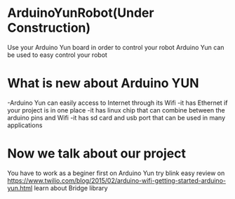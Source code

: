 # ArduinoYunRobot(Under Construction) 
Use your Arduino Yun board in order to control your robot 
Arduino Yun can be used to easy control your robot 
# What is new about Arduino YUN 
-Arduino Yun can easily access to Internet through its Wifi 
-it has Ethernet if your project is in one place
-it has linux chip that can combine between the arduino pins and Wifi
-it has sd card and usb port that can be used in many applications 
# Now we talk about our project 
You have to work as a beginer first on Arduino Yun 
try blink easy review on https://www.twilio.com/blog/2015/02/arduino-wifi-getting-started-arduino-yun.html
learn about Bridge library 
